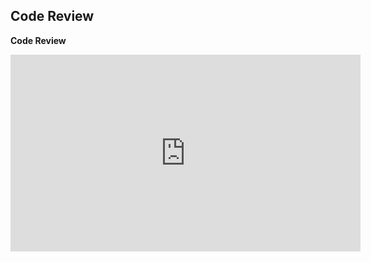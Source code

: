 ## Code Review

**Code Review**

<iframe width="560" height="315" src="https://www.youtube.com/embed/31iHW9ZeabM" title="Code Review" frameborder="0" allow="accelerometer; autoplay; clipboard-write; encrypted-media; gyroscope; picture-in-picture" allowfullscreen></iframe>

